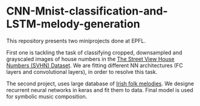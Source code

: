 # CNN-Mnist-classification-and-LSTM-melody-generation

This repository presents two miniprojects done at EPFL. 

First one is tackling the task of classifying cropped, downsampled and grayscaled images of house numbers in the [The Street View House Numbers (SVHN) Dataset](http://ufldl.stanford.edu/housenumbers/). We are fitting different NN architectures (FC layers and convolutional layers), in order to resolve this task.

The second project, uses large database of [Irish folk melodies](https://github.com/IraKorshunova/folk-rnn/tree/master/data). We designe recurrent neural networks in keras and fit them to data. Final model is used for symbolic music composition.
